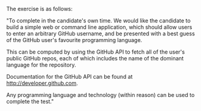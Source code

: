 The exercise is as follows:

"To complete in the candidate's own time.
We would like the candidate to build a simple web or command line application, which should allow users to enter an arbitrary GitHub username, and be presented with a best guess of the GitHub user's favourite programming language.

This can be computed by using the GitHub API to fetch all of the user's public GitHub repos, each of which includes the name of the dominant language for the repository.

Documentation for the GitHub API can be found at http://developer.github.com.

Any programming language and technology (within reason) can be used to complete the test."

